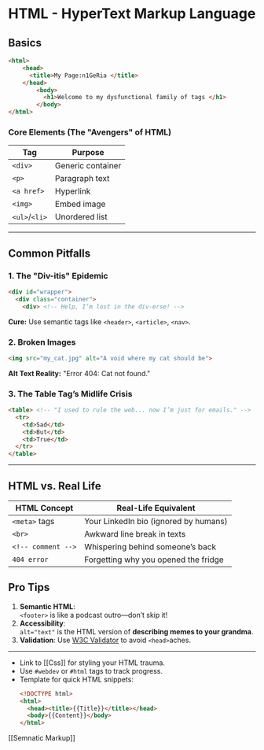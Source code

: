 # HTML - HyperText Markup Language

## Basics
```html
<html>
	<head>
	  <title>My Page:n1GeRia </title>
	</head>
		<body>
		  <h1>Welcome to my dysfunctional family of tags </h1>
		</body>
</html>
```

### Core Elements (The "Avengers" of HTML)
| Tag           | Purpose           |
| ------------- | ----------------- |
| `<div>`       | Generic container |
| `<p>`         | Paragraph text    |
| `<a href>`    | Hyperlink         |
| `<img>`       | Embed image       |
| `<ul>`/`<li>` | Unordered list    |

---
## Common Pitfalls
### 1. The "Div-itis" Epidemic
```html
<div id="wrapper">
  <div class="container">
    <div> <!-- Help, I’m lost in the div-erse! -->
```

**Cure:** Use semantic tags like `<header>`, `<article>`, `<nav>`.

### 2. Broken Images
```html
<img src="my_cat.jpg" alt="A void where my cat should be">
```
**Alt Text Reality:** "Error 404: Cat not found."

### 3. The Table Tag’s Midlife Crisis
```html
<table> <!-- "I used to rule the web... now I’m just for emails." -->
  <tr>
    <td>Sad</td>
    <td>But</td>
    <td>True</td>
  </tr>
</table>
```

---

## HTML vs. Real Life
| HTML Concept       | Real-Life Equivalent                  |
| ------------------ | ------------------------------------- |
| `<meta>` tags      | Your LinkedIn bio (ignored by humans) |
| `<br>`             | Awkward line break in texts           |
| `<!-- comment -->` | Whispering behind someone’s back      |
| `404 error`        | Forgetting why you opened the fridge  |
## Pro Tips
1. **Semantic HTML**:  
   `<footer>` is like a podcast outro—don’t skip it!
2. **Accessibility**:  
   `alt="text"` is the HTML version of **describing memes to your grandma**.
3. **Validation**:
   Use [W3C Validator](https://validator.w3.org/) to avoid `<head>`aches.

---

- Link to [[Css]] for styling your HTML trauma.
- Use `#webdev` or `#html` tags to track progress.
- Template for quick HTML snippets:
  ```html
  <!DOCTYPE html>
  <html>
    <head><title>{{Title}}</title></head>
    <body>{{Content}}</body>
  </html>
  ```
[[Semnatic Markup]]
